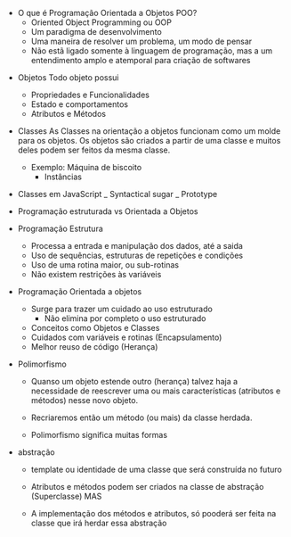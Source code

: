 - O que é Programação Orientada a Objetos POO?
  - Oriented Object Programming ou OOP
  - Um paradigma de desenvolvimento
  - Uma maneira de resolver um problema, um modo de pensar
  - Não estã ligado somente à linguagem de programação, mas a um entendimento amplo e atemporal para criação de softwares

* Objetos
  Todo objeto possui

  - Propriedades e Funcionalidades
  - Estado e comportamentos
  - Atributos e Métodos

* Classes
  As Classes na orientação a objetos funcionam como um molde para os objetos. Os objetos são criados a partir de uma classe e muitos deles podem ser feitos da mesma classe.

  - Exemplo: Máquina de biscoito
    - Instâncias

* Classes em JavaScript
  _ Syntactical sugar
  _ Prototype

* Programação estruturada vs Orientada a Objetos

- Programação Estrutura

  - Processa a entrada e manipulação dos dados, até a saida
  - Uso de sequências, estruturas de repetições e condições
  - Uso de uma rotina maior, ou sub-rotinas
  - Não existem restrições às variáveis

- Programação Orientada a objetos
  - Surge para trazer um cuidado ao uso estruturado
    - Não elimina por completo o uso estruturado
  - Conceitos como Objetos e Classes
  - Cuidados com variáveis e rotinas (Encapsulamento)
  - Melhor reuso de código (Herança)

* Polimorfismo

  - Quanso um objeto estende outro (herança) talvez haja a necessidade de reescrever uma ou mais características (atributos e métodos) nesse novo objeto.

  - Recriaremos então um método (ou mais) da classe herdada.

  - Polimorfismo significa muitas formas

* abstração

  - template ou identidade de uma classe que será construída no futuro

  - Atributos e métodos podem ser criados na classe de abstração (Superclasse) MAS

  - A implementação dos métodos e atributos, só pooderá ser feita na classe que irá herdar essa abstração
